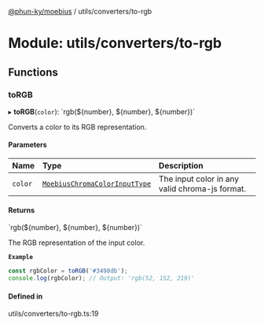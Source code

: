 [@phun-ky/moebius](../README.md) / utils/converters/to-rgb

# Module: utils/converters/to-rgb

## Functions

### toRGB

▸ **toRGB**(`color`): \`rgb(${number}, ${number}, ${number})\`

Converts a color to its RGB representation.

#### Parameters

| Name | Type | Description |
| :------ | :------ | :------ |
| `color` | [`MoebiusChromaColorInputType`](types.md#moebiuschromacolorinputtype) | The input color in any valid chroma-js format. |

#### Returns

\`rgb(${number}, ${number}, ${number})\`

The RGB representation of the input color.

**`Example`**

```ts
const rgbColor = toRGB('#3498db');
console.log(rgbColor); // Output: 'rgb(52, 152, 219)'
```

#### Defined in

utils/converters/to-rgb.ts:19
